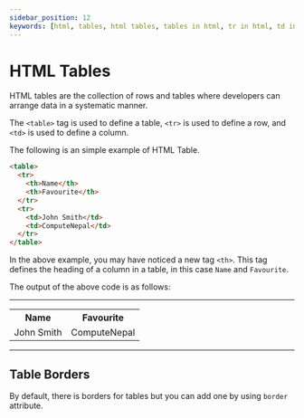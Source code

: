 ```yaml
---
sidebar_position: 12
keywords: [html, tables, html tables, tables in html, tr in html, td in html]
---
```


# HTML Tables

HTML tables are the collection of rows and tables where developers can arrange data in a systematic manner.

The `<table>` tag is used to define a table, `<tr>` is used to define a row, and `<td>` is used to define a column.

The following is an simple example of HTML Table.

```html title="table.html"
<table>
  <tr>
    <th>Name</th>
    <th>Favourite</th>
  </tr>
  <tr>
    <td>John Smith</td>
    <td>ComputeNepal</td>
  </tr>
</table>
```

In the above example, you may have noticed a new tag `<th>`. This tag defines the heading of a column in a table, in this case `Name` and `Favourite`.

The output of the above code is as follows:

***

<table>
  <tr>
    <th>Name</th>
    <th>Favourite</th>
  </tr>
  <tr>
    <td>John Smith</td>
    <td>ComputeNepal</td>
  </tr>
</table>

***

## Table Borders 

By default, there is borders for tables but you can add one by using `border` attribute.
